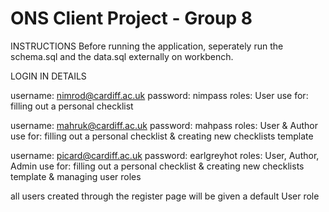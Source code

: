 # ONS Client Project - Group 8

INSTRUCTIONS
Before running the application, seperately run the schema.sql and the data.sql externally on workbench.

LOGIN IN DETAILS

username: nimrod@cardiff.ac.uk
password: nimpass
roles: User
use for: filling out a personal checklist

username: mahruk@cardiff.ac.uk
password: mahpass
roles: User & Author
use for: filling out a personal checklist & creating new checklists template

username: picard@cardiff.ac.uk
password: earlgreyhot
roles: User, Author, Admin
use for: filling out a personal checklist & creating new checklists template & managing user roles

all users created through the register page will be given a default User role
